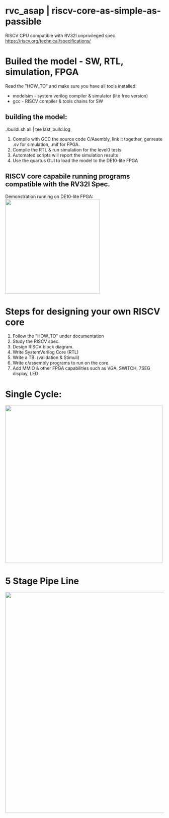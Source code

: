 # rvc_asap | riscv-core-as-simple-as-passible
RISCV CPU compatible with RV32I unprivileged spec.  
https://riscv.org/technical/specifications/

# Builed the model - SW, RTL, simulation, FPGA  
Read the "HOW_TO" and make sure you have all tools installed:
- modelsim - system verilog compiler & simulator (lite free version)  
- gcc - RISCV compiler & tools chains for SW

## building the model:
./buildl.sh all | tee last_build.log
1. Compile with GCC the source code C/Asembly, link it together, genreate <mem>.sv for simulation, <mem>.mif for FPGA.  
2. Compile the RTL & run simulation for the level0 tests
3. Automated scripts will report the simulation results
4. Use the quartus GUI to load the model to the DE10-lite FPGA 

## RISCV core capabile running programs compatible with the RV32I Spec.  
Demonstration running on DE10-lite FPGA:  
<img src="https://user-images.githubusercontent.com/81047407/185759832-5198ac3b-9fec-4154-9fb7-5eecbec85885.png" width="300">  


# Steps for designing your own RISCV core 
1. Follow the "HOW_TO" under documentation
2. Study the RISCV spec.
3. Design RISCV block diagram.
4. Write SystemVerilog Core (RTL)
5. Write a TB. (validation & Stimuli)
6. Write c/assembly programs to run on the core.
7. Add MMIO & other FPGA capabilities such as VGA, SWITCH, 7SEG display, LED

# Single Cycle:
<img src="https://user-images.githubusercontent.com/72501420/159980340-d1d02fd5-02dc-41cb-a5d2-8bade3177f75.jpeg" width="500">  

# 5 Stage Pipe Line
<img src="https://user-images.githubusercontent.com/81047407/185759572-805c47b6-daee-4eb9-84eb-b5e7c08a8abb.png" width="700">  




